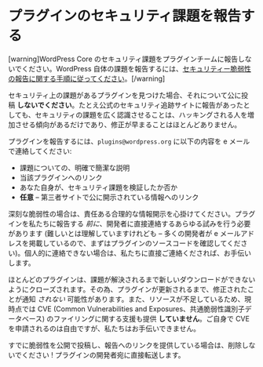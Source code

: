 <!-- 
# Reporting Plugin Security Issues
 -->
# プラグインのセキュリティ課題を報告する

<!-- 
[warning]Please do not report security issues with WordPress Core to the plugin team. To report an issue with WordPress itself, [follow the directions for reporting security vulnerabilities.](https://make.wordpress.org/core/handbook/testing/reporting-security-vulnerabilities/)[/warning]
 -->
[warning]WordPress Core のセキュリティ課題をプラグインチームに報告しないでください。WordPress 自体の課題を報告するには、[セキュリティー脆弱性の報告に関する手順に従ってください](https://make.wordpress.org/core/handbook/testing/reporting-security-vulnerabilities/)。[/warning]

<!-- 
If you find a plugin with a security issue, please **do not** post about it publicly anywhere. Even if there’s a report filed on one of the official security tracking sites, bringing more awareness to the security issue tends to increase people being hacked, and rarely speeds up the fixing.
 -->
セキュリティ上の課題があるプラグインを見つけた場合、それについて公に投稿 **しないでください**。たとえ公式のセキュリティ追跡サイトに報告があったとしても、セキュリティの課題を広く認識させることは、ハッキングされる人を増加させる傾向があるだけであり、修正が早まることはほとんどありません。

<!-- 
To report a plugin, please email `plugins@wordpress.org` with the following:
 -->
プラグインを報告するには、`plugins@wordpress.org` に以下の内容を e メールで連絡してください:

<!-- 
- a clear and concise description of the issue
- a link to the specific plugin
- whether or not you have validated the security issue yourself
- **optional** – links to any public disclosures on 3rd party sites
 -->
- 課題についての、明確で簡潔な説明
- 当該プラグインへのリンク
- あなた自身が、セキュリティ課題を検証したか否か
- **任意** – 第三者サイトで公に開示されている情報へのリンク

<!-- 
In the case of serious exploits, please keep in mind responsible and reasonable disclosure. Every attempt to contact the developer directly should be made _before_ you reported the plugin to us (though we understand this can be difficult – check in the source code of the plugin first, many developers list their emails). If you cannot contact them privately, please contact us directly and we’ll help out.
 -->
深刻な脆弱性の場合は、責任ある合理的な情報開示を心掛けてください。プラグインを私たちに報告する _前に_、開発者に直接連絡するあらゆる試みを行う必要があります (難しいとは理解していますけれども – 多くの開発者が e メールアドレスを掲載しているので、まずはプラグインのソースコードを確認してください)。個人的に連絡できない場合は、私たちに直接ご連絡くだされば、お手伝いします。

<!-- 
Most plugins are closed to prevent new downloads until the issue is resolved. As such, you may _not_ be alerted of a fix until the plugin is updated. We also **do not** provide assistance with filing CVEs at this time, due to a lack of resources. You’re welcome to do so on your own, but we cannot help you.
 -->
ほとんどのプラグインは、課題が解決されるまで新しいダウンロードができないようにクローズされます。その為、プラグインが更新されるまで、修正されたことが通知 _されない_ 可能性があります。また、リソースが不足しているため、現時点では CVE (Common Vulnerabilities and Exposures、共通脆弱性識別子データベース) のファイリングに関する支援も提供 **していません**。ご自身で CVE を申請されるのは自由ですが、私たちはお手伝いできません。

<!-- 
If you’ve already posted the vulnerability in public and provided a link to your report, please do not delete it! We will pass it on directly to the developers of the plugin.
 -->
すでに脆弱性を公開で投稿し、報告へのリンクを提供している場合は、削除しないでください ! プラグインの開発者宛に直接転送します。